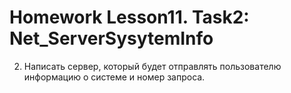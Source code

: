 # Homework Lesson11. Task2: Net_ServerSysytemInfo
 2. Написать сервер, который будет отправлять пользователю информацию о системе и номер запроса.
